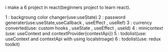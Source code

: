 i make a 6 project in react(beginners project to learn react).

1 : backgroung color changer(use:useState)
2 : password generater(use:useState,useCallback , useEffect , useRef)
3 : currency converted(use: custom hooks , useState , useEffect , useId)
4 : minicontext (use: useContext and contextProvider{contextApi})
5 : todolist(use: useContext and contextApi with using localstroage)
6 : todolist(use: redux toolkit)
